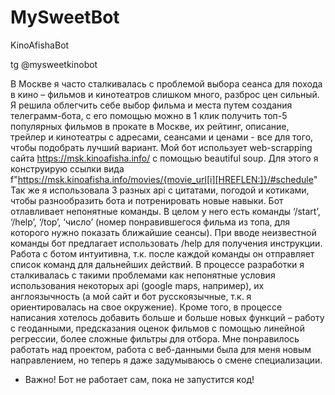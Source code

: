 # MySweetBot
KinoAfishaBot  

tg @mysweetkinobot  

В Москве я часто сталкивалась с проблемой выбора сеанса для похода в кино – фильмов и кинотеатров слишком много, разброс цен сильный. Я решила облегчить себе выбор фильма и места путем создания телеграмм-бота, с его помощью можно в 1 клик получить топ-5 популярных фильмов в прокате в Москве, их рейтинг, описание, трейлер и кинотеатры с адресами, сеансами и ценами - все для того, чтобы подобрать лучший вариант. Мой бот использует web-scrapping сайта https://msk.kinoafisha.info/ с помощью beautiful soup. Для этого я конструирую ссылки вида f"https://msk.kinoafisha.info/movies/{movie_url[i][HREFLEN:]}/#schedule"
Так же я использовала 3 разных api с цитатами, погодой и котиками, чтобы разнообразить бота и потренировать новые навыки. 
Бот отлавливает непонятные команды. В целом у него есть команды ‘/start’, ‘/help’, ‘/top’, ‘число’ (номер понравившегося фильма из топа, для которого нужно показать ближайшие сеансы). При вводе неизвестной команды бот предлагает использовать /help для получения инструкции. Работа с ботом интуитивна, т.к. после каждой команды он отправляет список команд для дальнейших действий.
В процессе разработки я сталкивалась с такими проблемами как непонятные условия использования некоторых api (google maps, например), их англоязычность (а мой сайт и бот русскоязычные, т.к. я ориентировалась на свое окружение). Кроме того, в процессе написания хотелось добавить больше и больше новых функций – работу с геоданными, предсказания оценок фильмов с помощью линейной регрессии, более сложные фильтры для отбора. Мне понравилось работать над проектом, работа с веб-данными была для меня новым направлением, но теперь я даже задумываюсь о смене специализации.
- Важно! Бот не работает сам, пока не запустится код!
